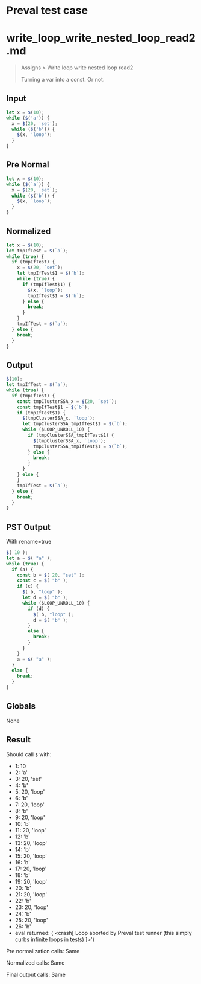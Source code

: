 # Preval test case

# write_loop_write_nested_loop_read2.md

> Assigns > Write loop write nested loop read2
>
> Turning a var into a const. Or not.

## Input

`````js filename=intro
let x = $(10);
while ($('a')) {
  x = $(20, 'set');
  while ($('b')) {
    $(x, 'loop');
  }
}
`````

## Pre Normal


`````js filename=intro
let x = $(10);
while ($(`a`)) {
  x = $(20, `set`);
  while ($(`b`)) {
    $(x, `loop`);
  }
}
`````

## Normalized


`````js filename=intro
let x = $(10);
let tmpIfTest = $(`a`);
while (true) {
  if (tmpIfTest) {
    x = $(20, `set`);
    let tmpIfTest$1 = $(`b`);
    while (true) {
      if (tmpIfTest$1) {
        $(x, `loop`);
        tmpIfTest$1 = $(`b`);
      } else {
        break;
      }
    }
    tmpIfTest = $(`a`);
  } else {
    break;
  }
}
`````

## Output


`````js filename=intro
$(10);
let tmpIfTest = $(`a`);
while (true) {
  if (tmpIfTest) {
    const tmpClusterSSA_x = $(20, `set`);
    const tmpIfTest$1 = $(`b`);
    if (tmpIfTest$1) {
      $(tmpClusterSSA_x, `loop`);
      let tmpClusterSSA_tmpIfTest$1 = $(`b`);
      while ($LOOP_UNROLL_10) {
        if (tmpClusterSSA_tmpIfTest$1) {
          $(tmpClusterSSA_x, `loop`);
          tmpClusterSSA_tmpIfTest$1 = $(`b`);
        } else {
          break;
        }
      }
    } else {
    }
    tmpIfTest = $(`a`);
  } else {
    break;
  }
}
`````

## PST Output

With rename=true

`````js filename=intro
$( 10 );
let a = $( "a" );
while (true) {
  if (a) {
    const b = $( 20, "set" );
    const c = $( "b" );
    if (c) {
      $( b, "loop" );
      let d = $( "b" );
      while ($LOOP_UNROLL_10) {
        if (d) {
          $( b, "loop" );
          d = $( "b" );
        }
        else {
          break;
        }
      }
    }
    a = $( "a" );
  }
  else {
    break;
  }
}
`````

## Globals

None

## Result

Should call `$` with:
 - 1: 10
 - 2: 'a'
 - 3: 20, 'set'
 - 4: 'b'
 - 5: 20, 'loop'
 - 6: 'b'
 - 7: 20, 'loop'
 - 8: 'b'
 - 9: 20, 'loop'
 - 10: 'b'
 - 11: 20, 'loop'
 - 12: 'b'
 - 13: 20, 'loop'
 - 14: 'b'
 - 15: 20, 'loop'
 - 16: 'b'
 - 17: 20, 'loop'
 - 18: 'b'
 - 19: 20, 'loop'
 - 20: 'b'
 - 21: 20, 'loop'
 - 22: 'b'
 - 23: 20, 'loop'
 - 24: 'b'
 - 25: 20, 'loop'
 - 26: 'b'
 - eval returned: ('<crash[ Loop aborted by Preval test runner (this simply curbs infinite loops in tests) ]>')

Pre normalization calls: Same

Normalized calls: Same

Final output calls: Same
